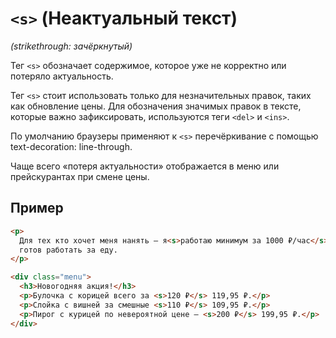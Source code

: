 # `<s>` (Неактуальный текст)

_(strikethrough: зачёркнутый)_

Тег `<s>` обозначает содержимое, которое уже не корректно или потеряло актуальность.

Тег `<s>` стоит использовать только для незначительных правок, таких как обновление цены. Для обозначения значимых правок в тексте, которые важно зафиксировать, используются теги `<del>` и `<ins>`.

По умолчанию браузеры применяют к `<s>` перечёркивание с помощью text-decoration: line-through.

Чаще всего «потеря актуальности» отображается в меню или прейскурантах при смене цены.

## Пример

```html
<p>
  Для тех кто хочет меня нанять — я<s>работаю минимум за 1000 ₽/час</s>
  готов работать за еду.
</p>

<div class="menu">
  <h3>Новогодняя акция!</h3>
  <p>Булочка с корицей всего за <s>120 ₽</s> 119,95 ₽.</p>
  <p>Слойка с вишней за смешные <s>110 ₽</s> 109,95 ₽.</p>
  <p>Пирог с курицей по невероятной цене — <s>200 ₽</s> 199,95 ₽.</p>
</div>
```
